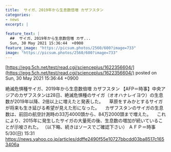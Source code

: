 ```yaml
---
title:  サイガ、2019年から生息数倍増 カザフスタン  
categories:
- news
excerpt: |
  
feature_text: |
  ##  サイガ、2019年から生息数倍増 カザ...
  Sun, 30 May 2021 15:36:44  +0900
feature_image: "https://picsum.photos/2560/600?image=733"
image: "https://picsum.photos/2560/600?image=733"
---
```


[https://egg.5ch.net/test/read.cgi/scienceplus/1622356604/](https://egg.5ch.net/test/read.cgi/scienceplus/1622356604/)
posted on Sun, 30 May 2021 15:36:44  +0900

<!--more-->

絶滅危惧種サイガ、2019年から生息数倍増 カザフスタン 【AFP＝時事】中央アジアのカザフスタンは28日、絶滅危惧種のサイガ（オオハナレイヨウ）の生息数が2019年以降、2倍以上に増えたと発表した。 　草原をすみかとするサイガが将来も生き延びる希望が見えた形になった。 　カザフスタンのサイガの生息数は、前回の航空計測時の33万4000頭から、84万2000頭まで増えた。 　これにより、2015年に発生したサイガの大量死の後、生息数の増加が続いていることが示唆された。 （以下略、続きはソースでご確認下さい） ＡＦＰ＝時事　5/30(日) 15:31 https://news.yahoo.co.jp/articles/ddffe2490f55e10727bbcdd03ba8517c1653406a
